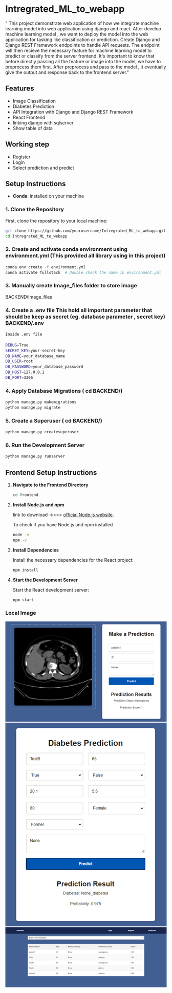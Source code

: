 # Intregrated_ML_to_webapp

" This project demonstrate web application of how we integrate machine learning model into web application using django and react. After develop machine learning model , we want to deploy the model into the web application for tasking like classification or prediction. Create Django and Django REST Framework endpoints to handle API requests. The endpoint will then recieve the necessary feature for machine learning model to predict or classify from the server frontend. It's important to know that before directly passing all the feature or image into the model, we have to preprocess them first. After preprocess and pass to the model , it eventually give the output and response back to the frontend server."

## Features

- Image Classification
- Diabetes Prediction
- API Integration with Django and Django REST Framework
- React Frontend
- linking django with sqlserver
- Show table of data

## Working step

- Register
- Login
- Select prediction and predict

## Setup Instructions

- **Conda**: installed on your machine

### 1. Clone the Repository

First, clone the repository to your local machine:

```bash
git clone https://github.com/yourusername/Intregrated_ML_to_webapp.git
cd Intregrated_ML_to_webapp
```

### 2. Create and activate conda environment using environment.yml (This provided all library using in this project)

```bash
conda env create -f environment.yml
conda activate fullstack  # Double check the name in environment.yml

```

### 3. Manually create Image_files folder to store image

BACKEND\Image_files

### 4. Create a .env file This hold all important parameter that should be keep as secret (eg. database parameter , secret key) BACKEND/.env

```bash
Inside .env file

DEBUG=True
SECRET_KEY=your-secret-key
DB_NAME=your_database_name
DB_USER=root
DB_PASSWORD=your_database_password
DB_HOST=127.0.0.1
DB_PORT=3306
```

### 4. Apply Database Migrations ( cd BACKEND/)

```bash
python manage.py makemigrations
python manage.py migrate
```

### 5. Create a Superuser ( cd BACKEND/)

```bash
python manage.py createsuperuser
```

### 6. Run the Development Server

```bash
python manage.py runserver
```

## Frontend Setup Instructions

1. **Navigate to the Frontend Directory**

   ```bash
   cd frontend
   ```

2. **Install Node.js and npm**

   link to download ->>>> [official Node.js website](https://nodejs.org/).

   To check if you have Node.js and npm installed

   ```bash
   node -v
   npm -v
   ```

3. **Install Dependencies**

   Install the necessary dependencies for the React project:

   ```bash
   npm install
   ```

4. **Start the Development Server**

   Start the React development server:

   ```bash
   npm start
   ```

### Local Image

![Screenshot](sample_image/web/Capture.PNG)
![Screenshot](sample_image/web/Capture2.PNG)
![Screenshot](sample_image/web/data.PNG)
